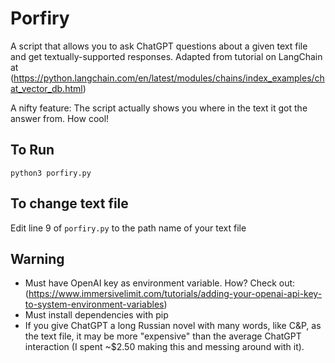 # Porfiry
A script that allows you to ask ChatGPT questions about a given text file and get textually-supported responses. 
Adapted from tutorial on LangChain at (https://python.langchain.com/en/latest/modules/chains/index_examples/chat_vector_db.html)

A nifty feature: The script actually shows you where in the text it got the answer from. How cool!
## To Run
`python3 porfiry.py`

## To change text file
Edit line 9 of `porfiry.py` to the path name of your text file

## Warning
- Must have OpenAI key as environment variable. How? Check out: (https://www.immersivelimit.com/tutorials/adding-your-openai-api-key-to-system-environment-variables)
- Must install dependencies with pip
- If you give ChatGPT a long Russian novel with many words, like C&P, as the text file, it may be more "expensive" than the average ChatGPT interaction (I spent ~$2.50 making this and messing around with it).
